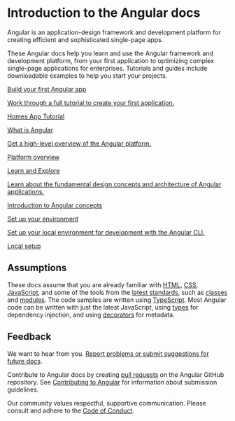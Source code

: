 <h1 class="no-toc">Introduction to the Angular docs</h1>

Angular is an application-design framework and development platform for creating efficient and sophisticated single-page apps.

These Angular docs help you learn and use the Angular framework and development platform, from your first application to optimizing complex single-page applications for enterprises.
Tutorials and guides include downloadable examples to help you start your projects.

<div class="card-container">
  <a href="tutorial/first-app" class="docs-card" title="Work through a full tutorial">
    <section>Build your first Angular app</section>
    <p>Work through a full tutorial to create your first application.</p>
    <p class="card-footer">Homes App Tutorial</p>
  </a>
  <a href="guide/what-is-angular" class="docs-card" title="Angular Platform Overview">
    <section>What is Angular</section>
    <p>Get a high-level overview of the Angular platform.</p>
    <p class="card-footer">Platform overview</p>
  </a>
  <a href="guide/architecture" class="docs-card" title="Angular Concepts">
    <section>Learn and Explore</section>
    <p>Learn about the fundamental design concepts and architecture of Angular applications.</p>
    <p class="card-footer">Introduction to Angular concepts</p>
  </a>
  <a href="guide/setup-local" class="docs-card" title="Angular Local Environment Setup">
    <section>Set up your environment</section>
    <p>Set up your local environment for development with the Angular CLI.</p>
    <p class="card-footer">Local setup</p>
  </a>
</div>

## Assumptions

These docs assume that you are already familiar with [HTML](https://developer.mozilla.org/docs/Learn/HTML/Introduction_to_HTML "Learn HTML"), [CSS](https://developer.mozilla.org/docs/Learn/CSS/First_steps "Learn CSS"), [JavaScript](https://developer.mozilla.org/docs/Web/JavaScript/A_re-introduction_to_JavaScript "Learn JavaScript"),
and some of the tools from the [latest standards](https://developer.mozilla.org/docs/Web/JavaScript/Language_Resources "Latest JavaScript standards"), such as [classes](https://developer.mozilla.org/docs/Web/JavaScript/Reference/Classes "ES2015 Classes") and [modules](https://developer.mozilla.org/docs/Web/JavaScript/Reference/Statements/import "ES2015 Modules").
The code samples are written using [TypeScript](https://www.typescriptlang.org/ "TypeScript").
Most Angular code can be written with just the latest JavaScript, using [types](https://www.typescriptlang.org/docs/handbook/classes.html "TypeScript Types") for dependency injection, and using [decorators](https://www.typescriptlang.org/docs/handbook/decorators.html "Decorators") for metadata.

## Feedback

<!-- vale Angular.Google_We = NO -->

We want to hear from you. [Report problems or submit suggestions for future docs](https://github.com/angular/angular/issues/new/choose "Angular GitHub repository new issue form").

Contribute to Angular docs by creating
[pull requests](https://github.com/angular/angular/pulls "Angular Github pull requests")
on the Angular GitHub repository.
See [Contributing to Angular](https://github.com/angular/angular/blob/main/CONTRIBUTING.md "Contributing guide")
for information about submission guidelines.

Our community values respectful, supportive communication.
Please consult and adhere to the [Code of Conduct](https://github.com/angular/code-of-conduct/blob/main/CODE_OF_CONDUCT.md "Contributor code of conduct").

<!-- vale Angular.Google_We = YES -->
